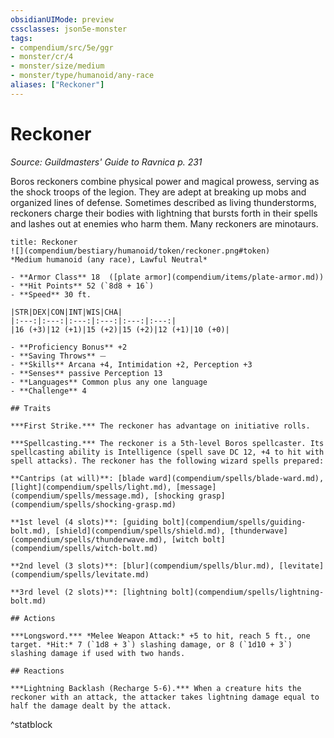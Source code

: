 ```yaml
---
obsidianUIMode: preview
cssclasses: json5e-monster
tags:
- compendium/src/5e/ggr
- monster/cr/4
- monster/size/medium
- monster/type/humanoid/any-race
aliases: ["Reckoner"]
---
```

# Reckoner
*Source: Guildmasters' Guide to Ravnica p. 231*  

Boros reckoners combine physical power and magical prowess, serving as the shock troops of the legion. They are adept at breaking up mobs and organized lines of defense. Sometimes described as living thunderstorms, reckoners charge their bodies with lightning that bursts forth in their spells and lashes out at enemies who harm them. Many reckoners are minotaurs.

```ad-statblock
title: Reckoner
![](compendium/bestiary/humanoid/token/reckoner.png#token)
*Medium humanoid (any race), Lawful Neutral*

- **Armor Class** 18  ([plate armor](compendium/items/plate-armor.md))
- **Hit Points** 52 (`8d8 + 16`)
- **Speed** 30 ft.

|STR|DEX|CON|INT|WIS|CHA|
|:---:|:---:|:---:|:---:|:---:|:---:|
|16 (+3)|12 (+1)|15 (+2)|15 (+2)|12 (+1)|10 (+0)|

- **Proficiency Bonus** +2
- **Saving Throws** ⏤
- **Skills** Arcana +4, Intimidation +2, Perception +3
- **Senses** passive Perception 13
- **Languages** Common plus any one language
- **Challenge** 4

## Traits

***First Strike.*** The reckoner has advantage on initiative rolls.

***Spellcasting.*** The reckoner is a 5th-level Boros spellcaster. Its spellcasting ability is Intelligence (spell save DC 12, +4 to hit with spell attacks). The reckoner has the following wizard spells prepared:

**Cantrips (at will)**: [blade ward](compendium/spells/blade-ward.md), [light](compendium/spells/light.md), [message](compendium/spells/message.md), [shocking grasp](compendium/spells/shocking-grasp.md)

**1st level (4 slots)**: [guiding bolt](compendium/spells/guiding-bolt.md), [shield](compendium/spells/shield.md), [thunderwave](compendium/spells/thunderwave.md), [witch bolt](compendium/spells/witch-bolt.md)

**2nd level (3 slots)**: [blur](compendium/spells/blur.md), [levitate](compendium/spells/levitate.md)

**3rd level (2 slots)**: [lightning bolt](compendium/spells/lightning-bolt.md)

## Actions

***Longsword.*** *Melee Weapon Attack:* +5 to hit, reach 5 ft., one target. *Hit:* 7 (`1d8 + 3`) slashing damage, or 8 (`1d10 + 3`) slashing damage if used with two hands.

## Reactions

***Lightning Backlash (Recharge 5-6).*** When a creature hits the reckoner with an attack, the attacker takes lightning damage equal to half the damage dealt by the attack.
```
^statblock